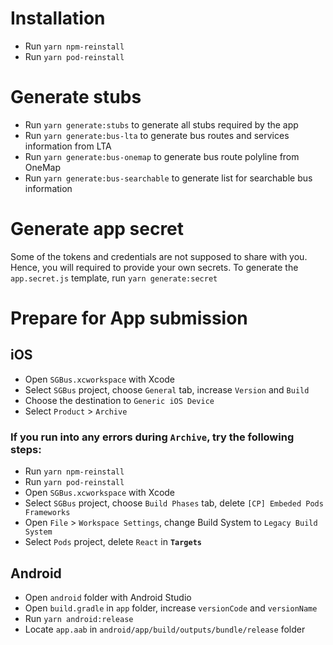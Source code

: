 # Installation

- Run `yarn npm-reinstall`
- Run `yarn pod-reinstall`

# Generate stubs

- Run `yarn generate:stubs` to generate all stubs required by the app
- Run `yarn generate:bus-lta` to generate bus routes and services information from LTA
- Run `yarn generate:bus-onemap` to generate bus route polyline from OneMap
- Run `yarn generate:bus-searchable` to generate list for searchable bus information

# Generate app secret

Some of the tokens and credentials are not supposed to share with you. Hence, you will required to provide your own secrets. To generate the `app.secret.js` template, run `yarn generate:secret`

# Prepare for App submission

## iOS

- Open `SGBus.xcworkspace` with Xcode
- Select `SGBus` project, choose `General` tab, increase `Version` and `Build`
- Choose the destination to `Generic iOS Device`
- Select `Product` > `Archive`

### If you run into any errors during `Archive`, try the following steps:

- Run `yarn npm-reinstall`
- Run `yarn pod-reinstall`
- Open `SGBus.xcworkspace` with Xcode
- Select `SGBus` project, choose `Build Phases` tab, delete `[CP] Embeded Pods Frameworks`
- Open `File` > `Workspace Settings`, change Build System to `Legacy Build System`
- Select `Pods` project, delete `React` in **`Targets`**

## Android

- Open `android` folder with Android Studio
- Open `build.gradle` in `app` folder, increase `versionCode` and `versionName`
- Run `yarn android:release`
- Locate `app.aab` in `android/app/build/outputs/bundle/release` folder

